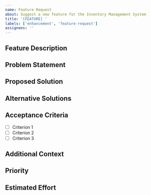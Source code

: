 ```yaml
---
name: Feature Request
about: Suggest a new feature for the Inventory Management System
title: '[FEATURE] '
labels: ['enhancement', 'feature-request']
assignees: ''
---
```


## Feature Description

<!-- A clear and concise description of the feature you'd like to see implemented -->

## Problem Statement

<!-- Describe the problem this feature would solve. Include any relevant context, such as user stories or business requirements -->

## Proposed Solution

<!-- Describe the solution you'd like to see implemented -->

## Alternative Solutions

<!-- Describe any alternative solutions you've considered -->

## Acceptance Criteria

<!-- List the specific requirements that must be met for this feature to be considered complete -->
- [ ] Criterion 1
- [ ] Criterion 2
- [ ] Criterion 3

## Additional Context

<!-- Add any other context, screenshots, or mockups about the feature request -->

## Priority

<!-- How important is this feature? (High/Medium/Low) -->

## Estimated Effort

<!-- Rough estimate of development time needed (e.g., 1-2 days, 1 week, etc.) -->
